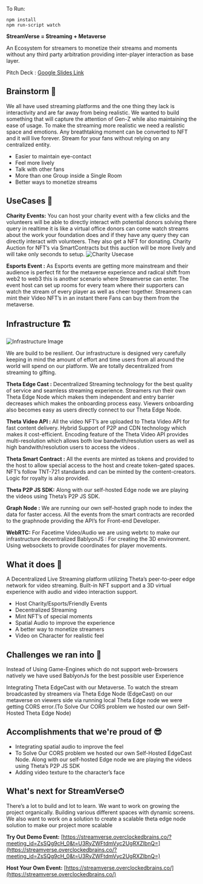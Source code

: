 To Run:
```
npm install
npm run-script watch
```
**StreamVerse = Streaming + Metaverse**

An Ecosystem for streamers to monetize their streams and moments without any third party arbitration providing inter-player interaction as base layer.
 
Pitch Deck : [Google Slides Link](https://docs.google.com/presentation/d/1YsqIbZb-f8kVPSyfS2Nyvbe8U00J6FkJzkLwEQwWYIc/edit?usp=sharing)

## Brainstorm 🧠

We all have used streaming platforms and the one thing they lack is interactivity and are far away from being realistic. We wanted to build something that will capture the attention of Gen-Z while also maintaining the ease of usage. To make the streaming more realistic we need a realistic space and emotions. Any breathtaking moment can be converted to NFT and it will live forever. Stream for your fans without relying on any centralized entity.

- Easier to maintain eye-contact 
- Feel more lively 
- Talk with other fans
- More than one Group inside a Single Room
- Better ways to monetize streams

## UseCases 🍍

**Charity Events:**
You can host your charity event with a few clicks and the volunteers will be able to directly interact with potential donors solving there query in realtime it is like a virtual office donors can come watch streams about the work your foundation does and if they have any query they can directly interact with volunteers. They also get a NFT for donating. Charity Auction for NFT’s via SmartContracts but this auction will be more lively and will take only seconds to setup.
![Charity Usecase](https://streamverse.b-cdn.net/Blank_diagram7.png)

**Esports Event :**
As Esports events are getting more mainstream and their audience is perfect fit for the metaverse experience and radical shift from web2 to web3 this is another scenario where Streamverse can enter. The event host can set up rooms for every team where their supporters can watch the stream of every player as well as cheer together. Streamers can mint their Video NFT’s in an instant there Fans can buy them from the metaverse.

## Infrastructure 🏗

![Infrastructure Image](https://streamverse.b-cdn.net/StreamVerse.png)

We are build to be resilient. Our infrastructure is designed very carefully keeping in mind the amount of effort and time users from all around the world will spend on our platform. We are totally decentralized from streaming to gifting.

**Theta Edge Cast :** Decentralized Streaming technology for the best quality of service and seamless streaming experience. Streamers run their own Theta Edge Node which makes them independent and entry barrier decreases which makes the onboarding process easy. Viewers onboarding also becomes easy as users directly connect to our Theta Edge Node.

**Theta Video API :** All the video NFT’s are uploaded to Theta Video API for fast content delivery. Hybrid Support of P2P and CDN technology which makes it cost-efficient. Encoding feature of the Theta Video API  provides multi-resolution which allows both low bandwith/resolution users as well as high bandwith/resolution users to access the videos  .

**Theta Smart Contract :** All the events are minted as tokens and provided to the host to allow special access to the host and create token-gated spaces. NFT’s follow TNT-721 standards and can be minted by the content-creators. Logic for royalty is also provided.

**Theta P2P JS SDK:** Along with our self-hosted Edge node we are playing the videos using Theta’s P2P JS SDK.

**Graph Node :** We are running our own self-hosted graph node to index the data for faster access. All the events from the smart contracts are recorded to the graphnode providing the API’s for Front-end Developer.

**WebRTC:** For Facetime Video/Audio we are using webrtc to make our infrastructure decentralized
BablyonJS : For creating the 3D environment. Using websockets to provide coordinates for player movements.  

## What it does 🔧

A Decentralized Live Streaming platform utilizing Theta’s peer-to-peer edge network for video streaming. Built-in NFT support and a 3D virtual experience with audio and video interaction support.

- Host Charity/Esports/Friendly Events
- Decentralized Streaming 
- Mint NFT’s of special moments 
- Spatial Audio to improve the experience 
- A better way to monetize streamers
- Video on Character for realistic feel


## Challenges we ran into 💪

Instead of Using Game-Engines which do not support web-browsers natively we have used BablyonJs for the best possible user Experience

Integrating Theta EdgeCast with our Metaverse. To watch the stream broadcasted by streamers via Theta Edge Node (EdgeCast) on our metaverse on viewers side via running local Theta Edge node we were getting CORS error.(To Solve Our CORS problem we hosted our own Self-Hosted Theta Edge Node)

## Accomplishments that we're proud of 😎
- Integrating spatial audio to improve the feel 
- To Solve Our CORS problem we hosted our own Self-Hosted EdgeCast Node. Along with our self-hosted Edge node we are playing the videos using Theta’s P2P JS SDK
- Adding video texture to the character’s face 

## What's next for StreamVerse⏱
There’s a lot to build and lot to learn. We want to work on growing the project organically. Building various different spaces with dynamic screens. We also want to work on a solution to create a scalable theta edge node solution to make our project more scalable

**Try Out Demo Event:**
[https://streamverse.overclockedbrains.co/?meeting_id=ZsSQg9cH_0&t=U3RyZWFtdmVyc2UgRXZlbnQ=](https://streamverse.overclockedbrains.co/?meeting_id=ZsSQg9cH_0&t=U3RyZWFtdmVyc2UgRXZlbnQ=)

**Host Your Own Event:**
[https://streamverse.overclockedbrains.co/](https://streamverse.overclockedbrains.co/)
